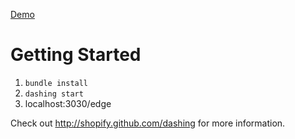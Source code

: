 
[Demo](http://titanium-edge.herokuapp.com/edge)

# Getting Started

1. ```bundle install```
2. ```dashing start```
3. localhost:3030/edge

Check out http://shopify.github.com/dashing for more information.

